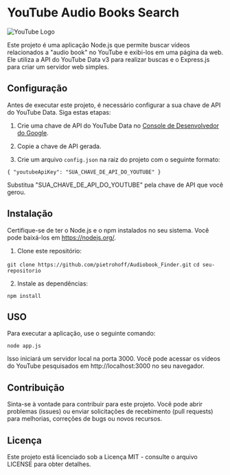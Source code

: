 # YouTube Audio Books Search

![YouTube Logo](https://www.gstatic.com/youtube/img/branding/youtubelogo/svg/youtubelogo.svg)

Este projeto é uma aplicação Node.js que permite buscar vídeos relacionados a "audio book" no YouTube e exibi-los em uma página da web. Ele utiliza a API do YouTube Data v3 para realizar buscas e o Express.js para criar um servidor web simples.

## Configuração

Antes de executar este projeto, é necessário configurar a sua chave de API do YouTube Data. Siga estas etapas:

1. Crie uma chave de API do YouTube Data no [Console de Desenvolvedor do Google](https://console.developers.google.com/).

2. Copie a chave de API gerada.

3. Crie um arquivo `config.json` na raiz do projeto com o seguinte formato:

  `
  {
    "youtubeApiKey": "SUA_CHAVE_DE_API_DO_YOUTUBE"
  }
  `
  
Substitua "SUA_CHAVE_DE_API_DO_YOUTUBE" pela chave de API que você gerou.

## Instalação

Certifique-se de ter o Node.js e o npm instalados no seu sistema. Você pode baixá-los em https://nodejs.org/.


1. Clone este repositório:

  `git clone https://github.com/pietrohoff/Audiobook_Finder.git`
  `cd seu-repositorio`  

2. Instale as dependências:

  `npm install`

## USO

Para executar a aplicação, use o seguinte comando:

  `node app.js`

Isso iniciará um servidor local na porta 3000. Você pode acessar os vídeos do YouTube pesquisados em http://localhost:3000 no seu navegador.


## Contribuição

Sinta-se à vontade para contribuir para este projeto. Você pode abrir problemas (issues) ou enviar solicitações de recebimento (pull requests) para melhorias, correções de bugs ou novos recursos.

## Licença

Este projeto está licenciado sob a Licença MIT - consulte o arquivo LICENSE para obter detalhes.
